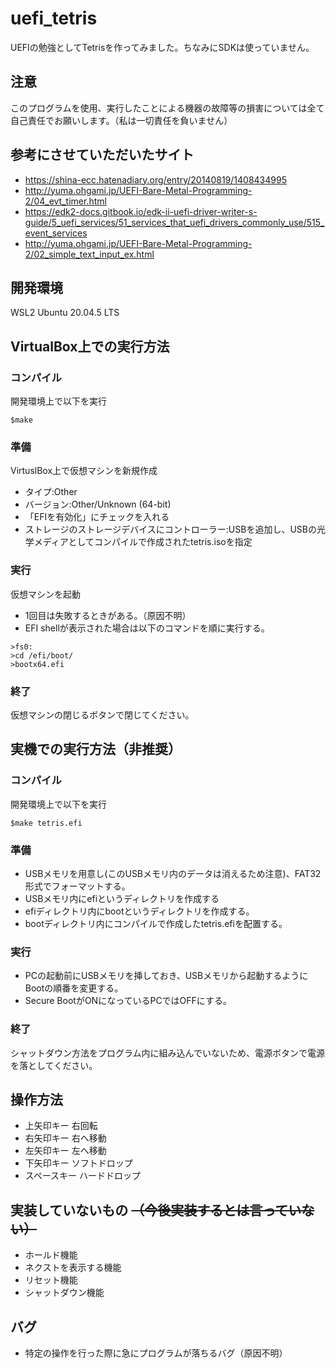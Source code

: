 # uefi_tetris

UEFIの勉強としてTetrisを作ってみました。ちなみにSDKは使っていません。

## 注意
このプログラムを使用、実行したことによる機器の故障等の損害については全て自己責任でお願いします。（私は一切責任を負いません）

## 参考にさせていただいたサイト
- https://shina-ecc.hatenadiary.org/entry/20140819/1408434995
- http://yuma.ohgami.jp/UEFI-Bare-Metal-Programming-2/04_evt_timer.html
- https://edk2-docs.gitbook.io/edk-ii-uefi-driver-writer-s-guide/5_uefi_services/51_services_that_uefi_drivers_commonly_use/515_event_services
- http://yuma.ohgami.jp/UEFI-Bare-Metal-Programming-2/02_simple_text_input_ex.html

## 開発環境
WSL2 Ubuntu 20.04.5 LTS
    
## VirtualBox上での実行方法
### コンパイル
開発環境上で以下を実行  
```
$make
```
    
### 準備
VirtuslBox上で仮想マシンを新規作成
  - タイプ:Other
  - バージョン:Other/Unknown (64-bit)
  - 「EFIを有効化」にチェックを入れる
  - ストレージのストレージデバイスにコントローラー:USBを追加し、USBの光学メディアとしてコンパイルで作成されたtetris.isoを指定
  
### 実行
仮想マシンを起動
  - 1回目は失敗するときがある。（原因不明）
  - EFI shellが表示された場合は以下のコマンドを順に実行する。
```
>fs0:
>cd /efi/boot/
>bootx64.efi
```
        
### 終了
仮想マシンの閉じるボタンで閉じてください。
   
## 実機での実行方法（非推奨）
### コンパイル
開発環境上で以下を実行
```
$make tetris.efi
```
     
### 準備
- USBメモリを用意し(このUSBメモリ内のデータは消えるため注意)、FAT32形式でフォーマットする。
- USBメモリ内にefiというディレクトリを作成する
- efiディレクトリ内にbootというディレクトリを作成する。
- bootディレクトリ内にコンパイルで作成したtetris.efiを配置する。
     
### 実行
- PCの起動前にUSBメモリを挿しておき、USBメモリから起動するようにBootの順番を変更する。
- Secure BootがONになっているPCではOFFにする。
     
### 終了
シャットダウン方法をプログラム内に組み込んでいないため、電源ボタンで電源を落としてください。
    
## 操作方法
- 上矢印キー 右回転
- 右矢印キー 右へ移動
- 左矢印キー 左へ移動
- 下矢印キー ソフトドロップ
- スペースキー ハードドロップ
    
## 実装していないもの ~~（今後実装するとは言っていない）~~
- ホールド機能
- ネクストを表示する機能
- リセット機能
- シャットダウン機能
    
## バグ
- 特定の操作を行った際に急にプログラムが落ちるバグ（原因不明）
    

